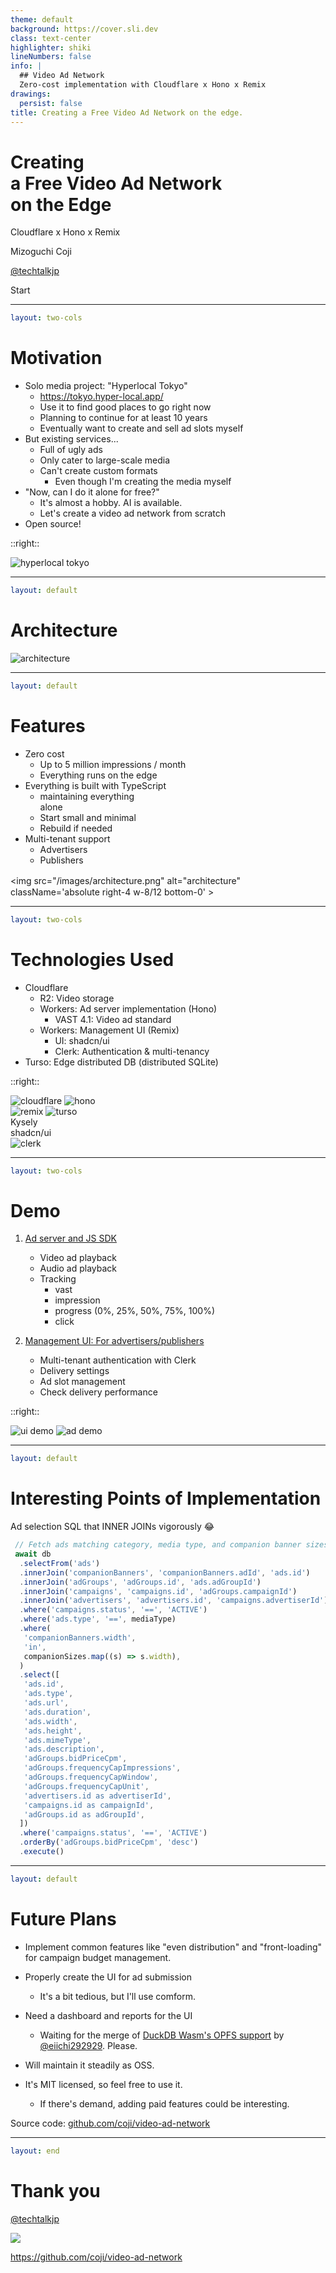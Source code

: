 ```yaml
---
theme: default
background: https://cover.sli.dev
class: text-center
highlighter: shiki
lineNumbers: false
info: |
  ## Video Ad Network
  Zero-cost implementation with Cloudflare x Hono x Remix
drawings:
  persist: false
title: Creating a Free Video Ad Network on the edge.
---
```


# Creating<br> a Free Video Ad Network<br> on the Edge

Cloudflare x Hono x Remix

Mizoguchi Coji

[@techtalkjp](https://x.com/techtalkjp)

<div class="pt-12">
  <span @click="$slidev.nav.next" class="px-2 py-1 rounded cursor-pointer" hover="bg-white bg-opacity-10">
Start <carbon:arrow-right class="inline"/>
  </span>
</div>

---

```yaml
layout: two-cols
```

# Motivation

<v-clicks>

- Solo media project: "Hyperlocal Tokyo"
  - https://tokyo.hyper-local.app/
  - Use it to find good places to go right now
  - Planning to continue for at least 10 years
  - Eventually want to create and sell ad slots myself
- But existing services...
  - Full of ugly ads
  - Only cater to large-scale media
  - Can't create custom formats
    - Even though I'm creating the media myself
- "Now, can I do it alone for free?"
  - It's almost a hobby. AI is available.
  - Let's create a video ad network from scratch
- Open source!

</v-clicks>

::right::

<img src="/images/hyperlocal-tokyo.png" alt="hyperlocal tokyo" />

---

```yaml
layout: default
```

# Architecture

<img src="/images/architecture.png" alt="architecture" >

---

```yaml
layout: default
```

# Features

<v-clicks>

- Zero cost
  - Up to 5 million impressions / month
  - Everything runs on the edge
- Everything is built with TypeScript
  - maintaining everything<br> alone
  - Start small and minimal
  - Rebuild if needed
- Multi-tenant support
  - Advertisers
  - Publishers

</v-clicks>

<img src="/images/architecture.png" alt="architecture"　className='absolute right-4 w-8/12 bottom-0'  >

---

```yaml
layout: two-cols
```

# Technologies Used

- Cloudflare
  - R2: Video storage
  - Workers: Ad server implementation (Hono)
    - VAST 4.1: Video ad standard
  - Workers: Management UI (Remix)
    - UI: shadcn/ui
    - Clerk: Authentication & multi-tenancy
- Turso: Edge distributed DB (distributed SQLite)

::right::

<div className='flex gap-4'>
  <img src="/images/logo_cloudflare.webp" className='bg-white p-4 rounded h-24' alt="cloudflare" />
  <img src="/images/logo_hono.webp" className='bg-white p-4 rounded h-24' alt="hono" />
</div>

<div className='flex gap-4'>
  <img src="/images/remix-glowing.png" className='h-32' alt="remix" />
  <img src="/images/logo-turso.png" className='h-16 mt-8' alt="turso" />
</div>

<div className='flex justify-between gap-4 items-center'>
  <div className='text-4xl'>Kysely</div>
  <div className='text-4xl'>shadcn/ui</div>
  <img src="/images/logo_clerk.jpeg" className='h-16' alt="clerk" />
</div>

---

```yaml
layout: two-cols
```

# Demo

1. [Ad server and JS SDK](https://ad-server.van.techtalk.jp/)
   - Video ad playback
   - Audio ad playback
   - Tracking
     - vast
     - impression
     - progress (0%, 25%, 50%, 75%, 100%)
     - click

2. [Management UI: For advertisers/publishers](https://ui.van.techtalk.jp/)
   - Multi-tenant authentication with Clerk
   - Delivery settings
   - Ad slot management
   - Check delivery performance

::right::

<img src="/images/demo_ui.png" alt="ui demo" className='-ml-8' >
<img src="/images/demo_ad.png" alt="ad demo" className="-mt-32 ml-8"/>

---

```yaml
layout: default
```

# Interesting Points of Implementation

Ad selection SQL that INNER JOINs vigorously 😂

```ts
 // Fetch ads matching category, media type, and companion banner sizes
 await db
  .selectFrom('ads')
  .innerJoin('companionBanners', 'companionBanners.adId', 'ads.id')
  .innerJoin('adGroups', 'adGroups.id', 'ads.adGroupId')
  .innerJoin('campaigns', 'campaigns.id', 'adGroups.campaignId')
  .innerJoin('advertisers', 'advertisers.id', 'campaigns.advertiserId')
  .where('campaigns.status', '==', 'ACTIVE')
  .where('ads.type', '==', mediaType)
  .where(
   'companionBanners.width',
   'in',
   companionSizes.map((s) => s.width),
  )
  .select([
   'ads.id',
   'ads.type',
   'ads.url',
   'ads.duration',
   'ads.width',
   'ads.height',
   'ads.mimeType',
   'ads.description',
   'adGroups.bidPriceCpm',
   'adGroups.frequencyCapImpressions',
   'adGroups.frequencyCapWindow',
   'adGroups.frequencyCapUnit',
   'advertisers.id as advertiserId',
   'campaigns.id as campaignId',
   'adGroups.id as adGroupId',
  ])
  .where('campaigns.status', '==', 'ACTIVE')
  .orderBy('adGroups.bidPriceCpm', 'desc')
  .execute()
```

---

```yaml
layout: default
```

# Future Plans

- Implement common features like "even distribution" and "front-loading" for campaign budget management.
- Properly create the UI for ad submission
  - It's a bit tedious, but I'll use comform.

- Need a dashboard and reports for the UI
  - Waiting for the merge of [DuckDB Wasm's OPFS support](https://github.com/duckdb/duckdb-wasm/pull/1856) by [@eiichi292929](https://x.com/eiichi292929). Please.

- Will maintain it steadily as OSS.
- It's MIT licensed, so feel free to use it.
  - If there's demand, adding paid features could be interesting.

Source code:
[github.com/coji/video-ad-network](https://github.com/coji/video-ad-network)

---

```yaml
layout: end
```

# Thank you

[@techtalkjp](https://x.com/techtalkjp)

<div className='flex justify-center'>
  <img src="/images/coji.jpg" className='rounded-full w-12' >
</div>

https://github.com/coji/video-ad-network
